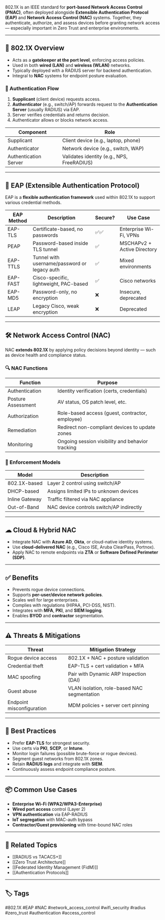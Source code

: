 802.1X is an IEEE standard for **port-based Network Access Control (PNAC)**, often deployed alongside **Extensible Authentication Protocol (EAP)** and **Network Access Control (NAC)** systems. Together, they authenticate, authorize, and assess devices before granting network access — especially important in Zero Trust and enterprise environments.

---

## 🔐 802.1X Overview

- Acts as a **gatekeeper at the port level**, enforcing access policies.
- Used in both **wired (LAN)** and **wireless (WLAN)** networks.
- Typically deployed with a RADIUS server for backend authentication.
- Integral to **NAC** systems for endpoint posture evaluation.

### 🔁 Authentication Flow

1. **Supplicant** (client device) requests access.
2. **Authenticator** (e.g., switch/AP) forwards request to the **Authentication Server** (usually RADIUS) via EAP.
3. Server verifies credentials and returns decision.
4. Authenticator allows or blocks network access.

| Component           | Role                                               |
|---------------------|----------------------------------------------------|
| Supplicant          | Client device (e.g., laptop, phone)                |
| Authenticator       | Network device (e.g., switch, WAP)                 |
| Authentication Server | Validates identity (e.g., NPS, FreeRADIUS)       |

---

## 🔄 EAP (Extensible Authentication Protocol)

EAP is a **flexible authentication framework** used within 802.1X to support various credential methods.

| EAP Method     | Description                                             | Secure? | Use Case                        |
|----------------|---------------------------------------------------------|---------|----------------------------------|
| EAP-TLS        | Certificate-based, no passwords                         | ✅✅     | Enterprise Wi-Fi, VPNs          |
| PEAP           | Password-based inside TLS tunnel                        | ✅       | MSCHAPv2 + Active Directory      |
| EAP-TTLS       | Tunnel with username/password or legacy auth            | ✅       | Mixed environments              |
| EAP-FAST       | Cisco-specific, lightweight, PAC-based                  | ✅       | Cisco networks                   |
| EAP-MD5        | Password-only, no encryption                            | ❌       | Insecure, deprecated             |
| LEAP           | Legacy Cisco, weak encryption                           | ❌       | Deprecated                      |

---

## 🛠 Network Access Control (NAC)

NAC **extends 802.1X** by applying policy decisions beyond identity — such as device health and compliance status.

### 🔍 NAC Functions

| Function           | Purpose                                              |
|--------------------|------------------------------------------------------|
| Authentication     | Identity verification (certs, credentials)           |
| Posture Assessment | AV status, OS patch level, etc.                      |
| Authorization      | Role-based access (guest, contractor, employee)      |
| Remediation        | Redirect non-compliant devices to update zones       |
| Monitoring         | Ongoing session visibility and behavior tracking     |

### 🧰 Enforcement Models

| Model             | Description                                          |
|------------------|------------------------------------------------------|
| 802.1X-based      | Layer 2 control using switch/AP                      |
| DHCP-based        | Assigns limited IPs to unknown devices               |
| Inline Gateway    | Traffic filtered via NAC appliance                   |
| Out-of-Band       | NAC device controls switch/AP indirectly             |

---

## ☁ Cloud & Hybrid NAC

- Integrate NAC with **Azure AD**, **Okta**, or cloud-native identity systems.
- Use **cloud-delivered NAC** (e.g., Cisco ISE, Aruba ClearPass, Portnox).
- Apply NAC to remote endpoints via **ZTA** or **Software Defined Perimeter (SDP)**.

---

## ✅ Benefits

- Prevents rogue device connections.
- Supports **per-user/device network policies**.
- Scales well for large enterprises.
- Complies with regulations (HIPAA, PCI-DSS, NIST).
- Integrates with **MFA**, **PKI**, and **SIEM logging**.
- Enables **BYOD** and **contractor** segmentation.

---

## ⚠ Threats & Mitigations

| Threat                    | Mitigation Strategy                              |
|---------------------------|--------------------------------------------------|
| Rogue device access       | 802.1X + NAC + posture validation                |
| Credential theft          | EAP-TLS + cert validation + MFA                 |
| MAC spoofing              | Pair with Dynamic ARP Inspection (DAI)          |
| Guest abuse               | VLAN isolation, role-based NAC segmentation      |
| Endpoint misconfiguration | MDM policies + server cert pinning              |

---

## 🧠 Best Practices

- Prefer **EAP-TLS** for strongest security.
- Use certs via **PKI**, **SCEP**, or **Intune**.
- Monitor login failures (possible brute-force or rogue devices).
- Segment guest networks from 802.1X zones.
- Retain **RADIUS logs** and integrate with **SIEM**.
- Continuously assess endpoint compliance posture.

---

## 📦 Common Use Cases

- **Enterprise Wi-Fi (WPA2/WPA3-Enterprise)**
- **Wired port access** control (Layer 2)
- **VPN authentication** via EAP-RADIUS
- **IoT segregation** with MAC-auth bypass
- **Contractor/Guest provisioning** with time-bound NAC roles

---

## 📎 Related Topics

- [[RADIUS vs TACACS+]]
- [[Zero Trust Architecture]]
- [[Federated Identity Management (FidM)]]
- [[Authentication Protocols]]

---

## 🏷 Tags

#802.1X #EAP #NAC #network_access_control #wifi_security #radius #zero_trust #authentication #access_control

